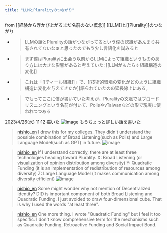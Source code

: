 ```yaml
---
title: "LLMとPluralityのつながり"
---
```


from [[経験から浮かび上がるまだ名前のない概念]]
[[LLM]]と[[Plurality]]のつながり
- > LLMの話とPluralityの話がつながってるという僕の認識があんまり共有されてないなぁと思ったのでもう少し言語化を試みると
- > まず僕はPluralityに出会う以前からLLMによって組織というもののあり方には大きな影響があると考えていた: [[LLMがもたらす組織構造の変化]]
- >  これは「[[ティール組織]]」で、[[技術的環境の変化がどのように組織構造に変化を与えてきたか]]語られていたのの延長線上にある。
- >  でもってここに僕が書いていた考えが、Pluralityの文脈ではブロードリスニングという名前が付いて、PolisやvTaiwanなどの形で現実に使われつつある

2023/4/26(水) 11:12
描いた
![image](https://gyazo.com/5dba16062ee204d9d29d4bf8e5863bee/thumb/1000)
もうちょっと詳しい話を書いた
> [nishio_en](https://twitter.com/nishio_en/status/1651044245158125568) I drew this for my colleges. They didn't understand the possible combination of Broad Listening(such as Polis) and Large Language Model(such as GPT) in future.
>  ![image](https://pbs.twimg.com/media/Fumv_SOaYAAEckV?format=jpg&name=medium#.png)

> [nishio_en](https://twitter.com/nishio_en/status/1651052732571328512/photo/1) If I understand correctly, there are at least three technologies heading toward Plurality.
>  X: Broad Listening (or visualization of opinion distribution among diversity)
>  Y: Quadratic Funding (it is an implementation of redistribution of resources among diversity)
>  Z: Large Language Model (it makes communication among diversity efficient)
>  ![image](https://pbs.twimg.com/media/Fum2zLaakAAlYBh?format=jpg&name=medium#.png)

> [nishio_en](https://twitter.com/nishio_en/status/1651053746665971713) Some might wonder why not mention of Decentralized Identity? DID is important component of both Broad Listening and Quadratic Funding. I just avoided to draw four-dimensional cube. That is why I used the words "at least three".

> [nishio_en](https://twitter.com/nishio_en/status/1651065863725002752) One more thing. I wrote "Quadratic Funding" but I feel it too specific. I don't know comprehensive term for the mechanisms such as Quadratic Funding, Retroactive Funding and Social Impact Bond.

